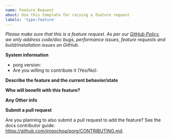 ```yaml
---
name: Feature Request
about: Use this template for raising a feature request
labels: 'type:feature'
---
```


<em>Please make sure that this is a feature request. As per our [GitHub Policy],
we only address code/doc bugs, performance issues, feature requests and
build/installation issues on GitHub.</em>

**System information**
- porg version:
- Are you willing to contribute it (Yes/No):

**Describe the feature and the current behavior/state**

**Who will benefit with this feature?**

**Any Other info**

**Submit a pull request**

Are you planning to also submit a pull request to add the feature? See the docs
contributor guide: https://github.com/inigochoa/porg/CONTRIBUTING.md.

[GitHub Policy]: https://github.com/inigochoa/porg/blob/main/ISSUES.md
